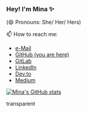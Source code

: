 ### Hey! I'm Mina ✨

(😄 Pronouns: She/ Her/ Hers)

📫 How to reach me:
* [e-Mail](mailto:husseinpourmina@gmail.com)
* [GitHub (you are here)](https://github.com/Minarctic)
* [GitLab](https://gitlab.com/Minarctic)
* [LinkedIn](https://www.linkedin.com/in/hosseinpourmina/)
* [Dev.to](https://dev.to/minarctic)
* [Medium](https://medium.com/@minarctic)

[![Mina's GitHub stats](https://github-readme-stats.vercel.app/api?username=Minarctic&show_icons=true&theme=transparent)](https://github.com/anuraghazra/github-readme-stats)

transparent
<!--
[![Mina's GitHub stats](https://github-readme-stats.vercel.app/api?username=Minarctic&show_icons=true&theme=github_dark_dimmed)](https://github.com/anuraghazra/github-readme-stats)
-->

